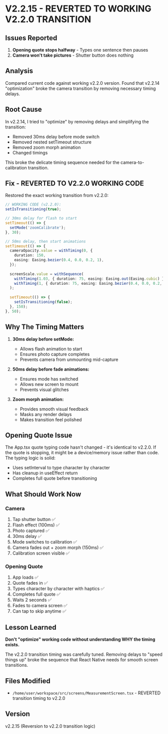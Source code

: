 # V2.2.15 - REVERTED TO WORKING V2.2.0 TRANSITION

## Issues Reported
1. **Opening quote stops halfway** - Types one sentence then pauses
2. **Camera won't take pictures** - Shutter button does nothing

## Analysis
Compared current code against working v2.2.0 version. Found that v2.2.14 "optimization" broke the camera transition by removing necessary timing delays.

## Root Cause
In v2.2.14, I tried to "optimize" by removing delays and simplifying the transition:
- Removed 30ms delay before mode switch
- Removed nested setTimeout structure  
- Removed zoom morph animation
- Changed timings

This broke the delicate timing sequence needed for the camera-to-calibration transition.

## Fix - REVERTED TO V2.2.0 WORKING CODE

Restored the exact working transition from v2.2.0:

```typescript
// WORKING CODE (v2.2.0):
setIsTransitioning(true);

// 30ms delay for flash to start
setTimeout(() => {
  setMode('zoomCalibrate');
}, 30);

// 50ms delay, then start animations
setTimeout(() => {
  cameraOpacity.value = withTiming(0, {
    duration: 150,
    easing: Easing.bezier(0.4, 0.0, 0.2, 1),
  });
  
  screenScale.value = withSequence(
    withTiming(1.03, { duration: 75, easing: Easing.out(Easing.cubic) }),
    withTiming(1, { duration: 75, easing: Easing.bezier(0.4, 0.0, 0.2, 1) })
  );
  
  setTimeout(() => {
    setIsTransitioning(false);
  }, 150);
}, 50);
```

## Why The Timing Matters

1. **30ms delay before setMode:**
   - Allows flash animation to start
   - Ensures photo capture completes
   - Prevents camera from unmounting mid-capture

2. **50ms delay before fade animations:**
   - Ensures mode has switched
   - Allows new screen to mount
   - Prevents visual glitches

3. **Zoom morph animation:**
   - Provides smooth visual feedback
   - Masks any render delays
   - Makes transition feel polished

## Opening Quote Issue

The App.tsx quote typing code hasn't changed - it's identical to v2.2.0. If the quote is stopping, it might be a device/memory issue rather than code. The typing logic is solid:
- Uses setInterval to type character by character
- Has cleanup in useEffect return
- Completes full quote before transitioning

## What Should Work Now

### Camera
1. Tap shutter button ✅
2. Flash effect (100ms) ✅  
3. Photo captured ✅
4. 30ms delay ✅
5. Mode switches to calibration ✅
6. Camera fades out + zoom morph (150ms) ✅
7. Calibration screen visible ✅

### Opening Quote
1. App loads ✅
2. Quote fades in ✅
3. Types character by character with haptics ✅
4. Completes full quote ✅
5. Waits 2 seconds ✅
6. Fades to camera screen ✅
7. Can tap to skip anytime ✅

## Lesson Learned

**Don't "optimize" working code without understanding WHY the timing exists.**

The v2.2.0 transition timing was carefully tuned. Removing delays to "speed things up" broke the sequence that React Native needs for smooth screen transitions.

## Files Modified
- `/home/user/workspace/src/screens/MeasurementScreen.tsx` - REVERTED transition timing to v2.2.0

## Version
v2.2.15 (Reversion to v2.2.0 transition logic)

